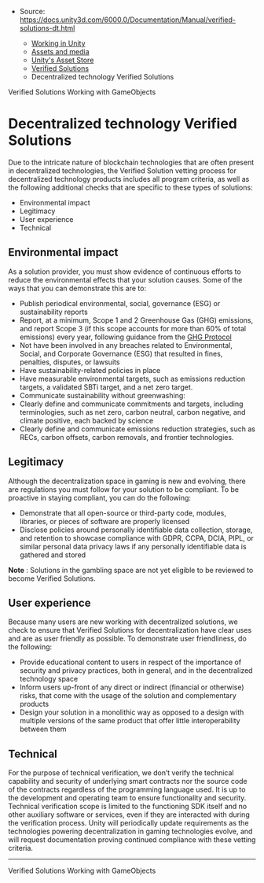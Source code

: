 * Source: https://docs.unity3d.com/6000.0/Documentation/Manual/verified-solutions-dt.html

  * [Working in Unity](https://docs.unity3d.com/6000.0/Documentation/Manual/working-in-unity.html)
  * [Assets and media](https://docs.unity3d.com/6000.0/Documentation/Manual/assets-and-media.html)
  * [Unity's Asset Store](https://docs.unity3d.com/6000.0/Documentation/Manual/AssetStore.html)
  * [Verified Solutions](https://docs.unity3d.com/6000.0/Documentation/Manual/verifiedsolutions.html)
  * Decentralized technology Verified Solutions


[](https://docs.unity3d.com/6000.0/Documentation/Manual/verifiedsolutions.html)
Verified Solutions
[](https://docs.unity3d.com/6000.0/Documentation/Manual/working-with-gameobjects.html)
Working with GameObjects
# Decentralized technology Verified Solutions
Due to the intricate nature of blockchain technologies that are often present in decentralized technologies, the Verified Solution vetting process for decentralized technology products includes all program criteria, as well as the following additional checks that are specific to these types of solutions:
  * Environmental impact
  * Legitimacy
  * User experience
  * Technical


## Environmental impact
As a solution provider, you must show evidence of continuous efforts to reduce the environmental effects that your solution causes. Some of the ways that you can demonstrate this are to:
  * Publish periodical environmental, social, governance (ESG) or sustainability reports
  * Report, at a minimum, Scope 1 and 2 Greenhouse Gas (GHG) emissions, and report Scope 3 (if this scope accounts for more than 60% of total emissions) every year, following guidance from the [GHG Protocol](https://ghgprotocol.org/)
  * Not have been involved in any breaches related to Environmental, Social, and Corporate Governance (ESG) that resulted in fines, penalties, disputes, or lawsuits
  * Have sustainability-related policies in place
  * Have measurable environmental targets, such as emissions reduction targets, a validated SBTi target, and a net zero target.
  * Communicate sustainability without greenwashing:
  * Clearly define and communicate commitments and targets, including terminologies, such as net zero, carbon neutral, carbon negative, and climate positive, each backed by science
  * Clearly define and communicate emissions reduction strategies, such as RECs, carbon offsets, carbon removals, and frontier technologies.


## Legitimacy
Although the decentralization space in gaming is new and evolving, there are regulations you must follow for your solution to be compliant. To be proactive in staying compliant, you can do the following:
  * Demonstrate that all open-source or third-party code, modules, libraries, or pieces of software are properly licensed
  * Disclose policies around personally identifiable data collection, storage, and retention to showcase compliance with GDPR, CCPA, DCIA, PIPL, or similar personal data privacy laws if any personally identifiable data is gathered and stored


**Note** : Solutions in the gambling space are not yet eligible to be reviewed to become Verified Solutions.
## User experience
Because many users are new working with decentralized solutions, we check to ensure that Verified Solutions for decentralization have clear uses and are as user friendly as possible. To demonstrate user friendliness, do the following:
  * Provide educational content to users in respect of the importance of security and privacy practices, both in general, and in the decentralized technology space
  * Inform users up-front of any direct or indirect (financial or otherwise) risks, that come with the usage of the solution and complementary products
  * Design your solution in a monolithic way as opposed to a design with multiple versions of the same product that offer little interoperability between them


## Technical
For the purpose of technical verification, we don’t verify the technical capability and security of underlying smart contracts nor the source code of the contracts regardless of the programming language used. It is up to the development and operating team to ensure functionality and security. 
Technical verification scope is limited to the functioning SDK itself and no other auxiliary software or services, even if they are interacted with during the verification process.
Unity will periodically update requirements as the technologies powering decentralization in gaming technologies evolve, and will request documentation proving continued compliance with these vetting criteria.
* * *
[](https://docs.unity3d.com/6000.0/Documentation/Manual/verifiedsolutions.html)
Verified Solutions
[](https://docs.unity3d.com/6000.0/Documentation/Manual/working-with-gameobjects.html)
Working with GameObjects
